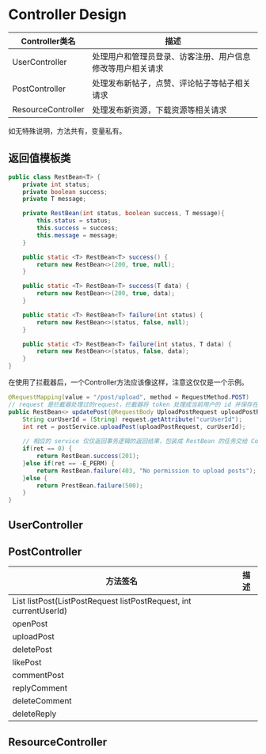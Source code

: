 # Controller Design

| Controller类名     | 描述                                                       |
| ------------------ | ---------------------------------------------------------- |
| UserController     | 处理用户和管理员登录、访客注册、用户信息修改等用户相关请求 |
| PostController     | 处理发布新帖子，点赞、评论帖子等帖子相关请求               |
| ResourceController | 处理发布新资源，下载资源等相关请求                         |

如无特殊说明，方法共有，变量私有。

## 返回值模板类

```java
public class RestBean<T> {
    private int status;
    private boolean success;
    private T message;

    private RestBean(int status, boolean success, T message){
        this.status = status;
        this.success = success;
        this.message = message;
    }

    public static <T> RestBean<T> success() {
        return new RestBean<>(200, true, null);
    }

    public static <T> RestBean<T> success(T data) {
        return new RestBean<>(200, true, data);
    }

    public static <T> RestBean<T> failure(int status) {
        return new RestBean<>(status, false, null);
    }

    public static <T> RestBean<T> failure(int status, T data) {
        return new RestBean<>(status, false, data);
    }
}
```

在使用了拦截器后，一个Controller方法应该像这样，注意这仅仅是一个示例。

```java
@RequestMapping(value = "/post/upload", method = RequestMethod.POST)
// request 是拦截器处理过的request，拦截器将 token 处理成当前用户的 id 并保存在 curUserId 字段
public RestBean<> updatePost(@RequestBody UploadPostRequest uploadPostRequest, HttpServletRequest request) {
    String curUserId = (String) request.getAttribute("curUserId");
    int ret = postService.uploadPost(uploadPostRequest, curUserId);
    
    // 相应的 service 仅仅返回事务逻辑的返回结果，包装成 RestBean 的任务交给 Controller
    if(ret == 0) {
        return RestBean.success(201);
    }else if(ret == -E_PERM) {
        return RestBean.failure(403, "No permission to upload posts");
    }else {
        return PrestBean.failure(500);
    }
}
```



## UserController

## PostController

| 方法签名                                                     | 描述 |
| ------------------------------------------------------------ | ---- |
| List<Post> listPost(ListPostRequest listPostRequest, int currentUserId) |      |
| openPost                                                     |      |
| uploadPost                                                   |      |
| deletePost                                                   |      |
| likePost                                                     |      |
| commentPost                                                  |      |
| replyComment                                                 |      |
| deleteComment                                                |      |
| deleteReply                                                  |      |

## ResourceController
